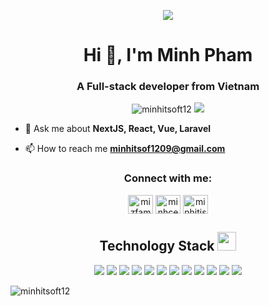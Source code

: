 <p align="center">
<img src="./asset/banner.gif" />
</p>
<h1 align="center">Hi 👋, I'm Minh Pham</h1>
<h3 align="center">A Full-stack developer from Vietnam</h3>

<p align="center"> <img src="https://komarev.com/ghpvc/?username=minhitsoft12&label=Profile%20views&color=0e75b6&style=flat" alt="minhitsoft12" /> <img src="https://badges.pufler.dev/commits/monthly/minhitsoft12" /></p>

- 💬 Ask me about **NextJS, React, Vue, Laravel**

- 📫 How to reach me **minhitsof1209@gmail.com**

<h3 align="center">Connect with me:</h3>
<p align="center">
<a href="https://linkedin.com/in/mizfam" target="blank"><img align="center" src="https://raw.githubusercontent.com/rahuldkjain/github-profile-readme-generator/master/src/images/icons/Social/linked-in-alt.svg" alt="mizfam" height="30" width="40" /></a>
<a href="https://fb.com/minhceo.99" target="blank"><img align="center" src="https://raw.githubusercontent.com/rahuldkjain/github-profile-readme-generator/master/src/images/icons/Social/facebook.svg" alt="minhceo.99" height="30" width="40" /></a>
<a href="https://www.leetcode.com/minhitisoft" target="blank"><img align="center" src="https://raw.githubusercontent.com/rahuldkjain/github-profile-readme-generator/master/src/images/icons/Social/leet-code.svg" alt="minhitisoft" height="30" width="40" /></a>
</p>

<h2 align="center">Technology Stack <img src="https://media.giphy.com/media/WUlplcMpOCEmTGBtBW/giphy.gif" width="30"></h2>

<p align="center">
  <img src="https://img.shields.io/badge/next.js-000000?style=for-the-badge&logo=nextdotjs&logoColor=white"/>
  <img src="https://img.shields.io/badge/react-%2320232a.svg?style=for-the-badge&logo=react&logoColor=%2361DAFB"/>
  <img src="https://img.shields.io/badge/Vue-42b883?style=for-the-badge&logo=vue.js&logoColor=white"/>
  <img src="https://img.shields.io/badge/typescript-%23007ACC.svg?style=for-the-badge&logo=typescript&logoColor=white"/>
  <img src="https://img.shields.io/badge/JavaScript-F7DF1E?style=for-the-badge&logo=javascript&logoColor=black"/>
  <img src="https://img.shields.io/badge/Laravel-FF2D20?style=for-the-badge&logo=laravel&logoColor=white"/>
  <img src="https://img.shields.io/badge/html5-%23E34F26.svg?style=for-the-badge&logo=html5&logoColor=white"/>
  <img src="https://img.shields.io/badge/CSS-239120?&style=for-the-badge&logo=css3&logoColor=white"/>
  <img src="https://img.shields.io/badge/Tailwind_CSS-38B2AC?style=for-the-badge&logo=tailwind-css&logoColor=white"/>
  <img src="https://img.shields.io/badge/PHP-777BB4?style=for-the-badge&logo=php&logoColor=white"/>
  <img src="https://img.shields.io/badge/MySQL-00000F?style=for-the-badge&logo=mysql&logoColor=white"/>
  <img src="https://img.shields.io/badge/Ubuntu-E95420?style=for-the-badge&logo=ubuntu&logoColor=white"/>
</p>

<p><img align="center" src="https://github-readme-stats.vercel.app/api/top-langs?username=minhitsoft12&show_icons=true&locale=en&layout=compact" alt="minhitsoft12" /></p>

